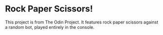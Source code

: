 # Rock Paper Scissors!

This project is from The Odin Project. It features rock paper scissors against a random bot, played entirely in the console.